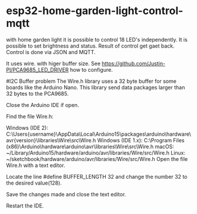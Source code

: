 # esp32-home-garden-light-control-mqtt
with home garden light it is possible to control 18 LED's independently. It is possible to set brightness and status. Result of control get gaet back. Control is done via JSON and MQTT.

It uses wire. with higer buffer size. See https://github.com/Justin-Pl/PCA9685_LED_DRIVER how to configure.

#I2C Buffer problem
The Wire.h library uses a 32 byte buffer for some boards like the Arduino Nano. This library send data packages larger than 32 bytes to the PCA9685.

Close the Arduino IDE if open.

Find the file Wire.h:

Windows (IDE 2): C:\Users{username}\AppData\Local\Arduino15\packages\arduino\hardware\avr{version}\libraries\Wire\src\Wire.h
Windows (IDE 1.x): C:\Program Files (x86)\Arduino\hardware\arduino\avr\libraries\Wire\src\Wire.h
macOS: ~/Library/Arduino15/hardware/arduino/avr/libraries/Wire/src/Wire.h
Linux: ~/sketchbook/hardware/arduino/avr/libraries/Wire/src/Wire.h
Open the file Wire.h with a text editor.

Locate the line #define BUFFER_LENGTH 32 and change the number 32 to the desired value(128).

Save the changes made and close the text editor.

Restart the IDE.

